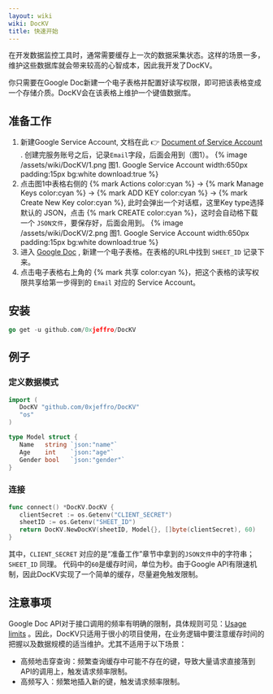 ```yaml
---
layout: wiki
wiki: DocKV
title: 快速开始
---
```

在开发数据监控工具时，通常需要缓存上一次的数据采集状态。这样的场景一多，维护这些数据库就会带来较高的心智成本，因此我开发了DocKV。

你只需要在Google Doc新建一个电子表格并配置好读写权限，即可把该表格变成一个存储介质。DocKV会在该表格上维护一个键值数据库。
## 准备工作
1. 新建Google Service Account, 文档在此 👉 [Document of Service Account](https://developers.google.com/identity/protocols/oauth2/service-account#creatinganaccount) . 创建完服务账号之后，记录`Email`字段，后面会用到（图1）。
{% image /assets/wiki/DocKV/1.png 图1. Google Service Account width:650px padding:15px bg:white download:true %}
2. 点击图1中表格右侧的 {% mark Actions color:cyan %} -> {% mark Manage Keys color:cyan %} -> {% mark ADD KEY color:cyan %} -> {% mark Create New Key color:cyan %}, 此时会弹出一个对话框，这里Key type选择默认的 JSON，点击 {% mark CREATE color:cyan %}，这时会自动格下载一个 `JSON文件`，要保存好，后面会用到。
{% image /assets/wiki/DocKV/2.png 图1. Google Service Account width:650px padding:15px bg:white download:true %}
2. 进入 [Google Doc](https://docs.google.com/spreadsheets) , 新建一个电子表格。在表格的URL中找到 `SHEET_ID` 记录下来。
3. 点击电子表格右上角的 {% mark 共享 color:cyan %}，把这个表格的读写权限共享给第一步得到的 `Email` 对应的 Service Account。

## 安装
``` GO
go get -u github.com/0xjeffro/DocKV
```

## 例子

### 定义数据模式
``` GO
import (  
   DocKV "github.com/0xjeffro/DocKV"  
   "os"
)   

type Model struct {  
   Name   string `json:"name"`  
   Age    int    `json:"age"`  
   Gender bool   `json:"gender"`  
}

```

### 连接
```GO
func connect() *DocKV.DocKV {  
   clientSecret := os.Getenv("CLIENT_SECRET")  
   sheetID := os.Getenv("SHEET_ID")  
   return DocKV.NewDocKV(sheetID, Model{}, []byte(clientSecret), 60)  
}
```

其中，`CLIENT_SECRET` 对应的是“准备工作”章节中拿到的`JSON文件`中的字符串；`SHEET_ID` 同理。
代码中的`60`是缓存时间，单位为秒。由于Google API有限速机制，因此DocKV实现了一个简单的缓存，尽量避免触发限制。


## 注意事项
Google Doc API对于接口调用的频率有明确的限制，具体规则可见：[Usage limits](https://developers.google.com/docs/api/limits) 。因此，DocKV只适用于很小的项目使用，在业务逻辑中要注意缓存时间的把握以及数据规模的适当维护。尤其不适用于以下场景：
- 高频地击穿查询：频繁查询缓存中可能不存在的键，导致大量请求直接落到API的调用上，触发请求频率限制。
- 高频写入：频繁地插入新的键，触发请求频率限制。